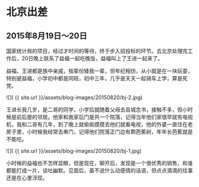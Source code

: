 北京出差
=======================

2015年8月19日～20日
-----------------------
国家统计局的项目，经过才时间的等待，终于步入招投标的环节。去北京处理完工作后，20日晚上联系了益福一起吃晚饭，益福叫上了王进一起来了。

益福、王进都是族中亲戚，按辈份矮我一辈，但年纪相仿，从小就是在一块玩耍，特别是益福，小学初中都是同班，初中三年，几乎是天天一起骑车上学，算是死党。

![]( {{ site.url }}/assets/blog-images/20150820/bj-2.jpg)

王进长我几岁，是二哥的同学，小学后就随着父母去县城念书，接触不多，但小时候是前后屋的邻居。他家和我家后门是共一个院落，记得当年他们家很早就有电视机，我和二哥有几年，到了晚上就偷偷摸摸去他们就看电视，他的外婆一直住在老房子里，小时候我经常去串门，记得他们院落正门边有颗芭蕉树，年年长芭蕉就是不能吃。

![]( {{ site.url }}/assets/blog-images/20150820/bj-1.jpg)

小时候的益福也不怎样显眼，但是现在，聊开后，发现是一个很优秀的销售，和谁都能打成一片，谈吐幽默。见面后，虽不说什么动感情的话语，但点点滴滴的往事还是在心里浮现。